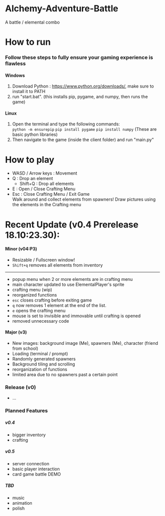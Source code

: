 # Alchemy-Adventure-Battle
A battle / elemental combo

# How to run
### Follow these steps to fully ensure your gaming experience is flawless
#### Windows
1. Download Python : https://www.python.org/downloads/,  make sure to install it to PATH
2. run "start.bat". (this installs pip, pygame, and numpy, then runs the game)
#### Linux
1. Open the terminal and type the following commands:  
   `python -m ensurepip`
   `pip install pygame`
   `pip install numpy`
   (These are basic python libraries)
2. Then navigate to the game (inside the client folder) and run "main.py"

# How to play
- WASD / Arrow keys : Movement
- Q : Drop an element
  - Shift+Q : Drop all elements
- E : Open / Close Crafting Menu
- Esc : Close Crafting Menu / Exit Game  
Walk around and collect elements from spawners! Draw pictures using the elements in the Crafting menu

# Recent Update (v0.4 Prerelease 18.10:23.30):
#### Minor (v04:P3)
- Resizable / Fullscreen window!
- `Shift+q` removes all elements from inventory
---
- popup menu when 2 or more elements are in crafting menu
- main character updated to use ElementalPlayer's sprite
- crafting menu (wip)
- reorganized functions
- `esc` closes crafting before exiting game
- `q` now removes 1 element at the end of the list.
- `e` opens the crafting menu
- mouse is set to invisible and immovable until crafting is opened
- removed unnecessary code

#### Major (v3)
- New images: background image (Me), spawners (Me), character (friend from school)
- Loading (terminal / prompt)
- Randomly generated spawners
- Background tiling and scrolling
- reorganization of functions
- limited area due to no spawners past a certain point

### Release (v0)
- ...

### Planned Features
##### v0.4
- bigger inventory
- crafting
##### v0.5
- server connection
- basic player interaction
- card game battle DEMO
##### TBD
- music
- animation
- polish
